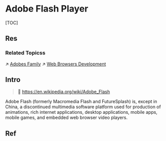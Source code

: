 # Adobe Flash Player

[TOC]



## Res
### Related Topicss
↗ [Adobes Family](../../../../🔑%20CS%20Core/🧰%20Generic%20Tools%20&%20Projects/Creation%20&%20Graphics/Adobes%20Family.md)
↗ [Web Browsers Development](../../../Desktop%20&%20Monolithic%20Application%20Development/Web%20Browsers%20Development/Web%20Browsers%20Development.md)



## Intro
> 🔗 https://en.wikipedia.org/wiki/Adobe_Flash

Adobe Flash (formerly Macromedia Flash and FutureSplash) is, except in China, a discontinued multimedia software platform used for production of animations, rich internet applications, desktop applications, mobile apps, mobile games, and embedded web browser video players.



## Ref
[Adobe Flash]: https://en.wikipedia.org/wiki/Adobe_Flash